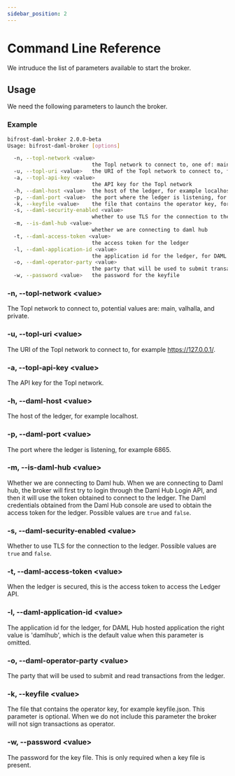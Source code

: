 ```yaml
---
sidebar_position: 2
---
```


# Command Line Reference

We intruduce the list of parameters available to start the broker.

## Usage

We need the following parameters to launch the broker.

### Example

```bash
bifrost-daml-broker 2.0.0-beta
Usage: bifrost-daml-broker [options]

  -n, --topl-network <value>
                           the Topl network to connect to, one of: main, valhalla, and private
  -u, --topl-uri <value>   the URI of the Topl network to connect to, for example https://127.0.0.1/
  -a, --topl-api-key <value>
                           the API key for the Topl network
  -h, --daml-host <value>  the host of the ledger, for example localhost
  -p, --daml-port <value>  the port where the ledger is listening, for example 6865
  -k, --keyfile <value>    the file that contains the operator key, for example keyfile.json
  -s, --daml-security-enabled <value>
                           whether to use TLS for the connection to the ledger
  -m, --is-daml-hub <value>
                           whether we are connecting to daml hub
  -t, --daml-access-token <value>
                           the access token for the ledger
  -l, --daml-application-id <value>
                           the application id for the ledger, for DAML Hub hosted application the right value is 'damlhub', which is the default value when omitted
  -o, --daml-operator-party <value>
                           the party that will be used to submit transactions to the ledger
  -w, --password <value>   the password for the keyfile
```

### -n, --topl-network <value\>

The Topl network to connect to, potential values are: main, valhalla, and private.

### -u, --topl-uri <value\>

The URI of the Topl network to connect to, for example https://127.0.0.1/.

### -a, --topl-api-key <value\>

The API key for the Topl network.

### -h, --daml-host <value\>

The host of the ledger, for example localhost.

### -p, --daml-port <value\>

The port where the ledger is listening, for example 6865.


### -m, --is-daml-hub <value\>

Whether we are connecting to Daml hub. When we are connecting to Daml hub, the broker
will first try to login through the Daml Hub Login API, and then it will use the token obtained
to connect to the ledger. The Daml credentials obtained from the Daml Hub console are used to
obtain the access token for the ledger. Possible values are `true` and `false`.


### -s, --daml-security-enabled <value\>

Whether to use TLS for the connection to the ledger. Possible values are `true` and `false`.

### -t, --daml-access-token <value\>

When the ledger is secured, this is the access token to access the Ledger API.

### -l, --daml-application-id <value\>

The application id for the ledger, for DAML Hub hosted application the right value is 'damlhub', which is the default value when this parameter is omitted.

### -o, --daml-operator-party <value\>

The party that will be used to submit and read transactions from the ledger.

### -k, --keyfile <value\>

The file that contains the operator key, for example keyfile.json. This parameter is optional. When we do not include this parameter the broker will not sign transactions as operator.

### -w, --password <value\>

The password for the key file. This is only required when a key file is present.